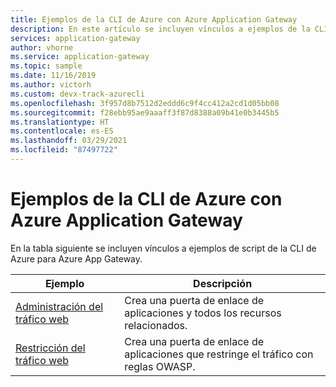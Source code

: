 ```yaml
---
title: Ejemplos de la CLI de Azure con Azure Application Gateway
description: En este artículo se incluyen vínculos a ejemplos de la CLI de Azure para que pueda implementar rápidamente Azure Application Gateway configurado de varias maneras.
services: application-gateway
author: vhorne
ms.service: application-gateway
ms.topic: sample
ms.date: 11/16/2019
ms.author: victorh
ms.custom: devx-track-azurecli
ms.openlocfilehash: 3f957d8b7512d2eddd6c9f4cc412a2cd1d05bb08
ms.sourcegitcommit: f28ebb95ae9aaaff3f87d8388a09b41e0b3445b5
ms.translationtype: HT
ms.contentlocale: es-ES
ms.lasthandoff: 03/29/2021
ms.locfileid: "87497722"
---
```

# <a name="azure-cli-examples-for-azure-application-gateway"></a>Ejemplos de la CLI de Azure con Azure Application Gateway

En la tabla siguiente se incluyen vínculos a ejemplos de script de la CLI de Azure para Azure App Gateway.

| Ejemplo | Descripción |
|-------- | ----------- |
| [Administración del tráfico web](./scripts/create-vmss-cli.md) | Crea una puerta de enlace de aplicaciones y todos los recursos relacionados. |
| [Restricción del tráfico web](./scripts/create-vmss-waf-cli.md) | Crea una puerta de enlace de aplicaciones que restringe el tráfico con reglas OWASP.|
